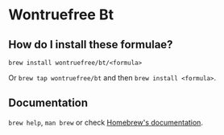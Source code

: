 # Wontruefree Bt

## How do I install these formulae?
`brew install wontruefree/bt/<formula>`

Or `brew tap wontruefree/bt` and then `brew install <formula>`.

## Documentation
`brew help`, `man brew` or check [Homebrew's documentation](https://docs.brew.sh).

